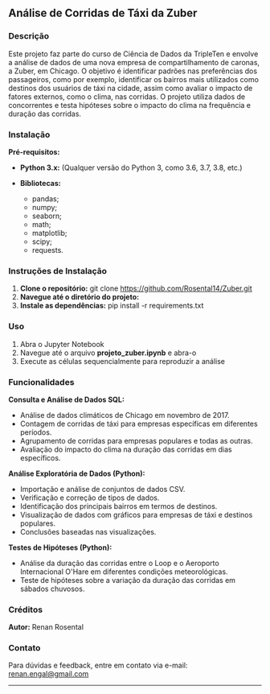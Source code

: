## Análise de Corridas de Táxi da Zuber

### Descrição  

Este projeto faz parte do curso de Ciência de Dados da TripleTen e envolve a análise de dados de uma nova empresa de compartilhamento de caronas, a Zuber, em Chicago. O objetivo é identificar padrões nas preferências dos passageiros, como por exemplo, identificar os bairros mais utilizados como destinos dos usuários de táxi na cidade, assim como avaliar o impacto de fatores externos, como o clima, nas corridas. O projeto utiliza dados de concorrentes e testa hipóteses sobre o impacto do clima na frequência e duração das corridas.  

### Instalação  

   **Pré-requisitos:**
* **Python 3.x:** (Qualquer versão do Python 3, como 3.6, 3.7, 3.8, etc.) 

* **Bibliotecas:**
  * pandas;  
  * numpy;  
  * seaborn;  
  * math;  
  * matplotlib;  
  * scipy;  
  * requests.    
  
### Instruções de Instalação

1.	**Clone o repositório:** git clone https://github.com/Rosental14/Zuber.git
2.	**Navegue até o diretório do projeto:**
3.	**Instale as dependências:** pip install -r requirements.txt  

### Uso  

1.	Abra o Jupyter Notebook  
2.	Navegue até o arquivo **projeto_zuber.ipynb** e abra-o  
3.	Execute as células sequencialmente para reproduzir a análise   

### Funcionalidades  

**Consulta e Análise de Dados SQL:**

* Análise de dados climáticos de Chicago em novembro de 2017.
* Contagem de corridas de táxi para empresas específicas em diferentes períodos.
* Agrupamento de corridas para empresas populares e todas as outras.
* Avaliação do impacto do clima na duração das corridas em dias específicos.

**Análise Exploratória de Dados (Python):**  

* Importação e análise de conjuntos de dados CSV.
* Verificação e correção de tipos de dados.
* Identificação dos principais bairros em termos de destinos.
* Visualização de dados com gráficos para empresas de táxi e destinos populares.
* Conclusões baseadas nas visualizações.  
  
**Testes de Hipóteses (Python):**
* Análise da duração das corridas entre o Loop e o Aeroporto Internacional O'Hare em diferentes condições meteorológicas.
* Teste de hipóteses sobre a variação da duração das corridas em sábados chuvosos.


### Créditos
**Autor:** Renan Rosental  

### Contato  

Para dúvidas e feedback, entre em contato via e-mail: renan.engal@gmail.com
________________________________________
